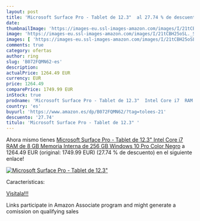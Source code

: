 ```yaml
---
layout: post
title: 'Microsoft Surface Pro - Tablet de 12.3"  al 27.74 % de descuento'
date: 
thumbnailImage: 'https://images-eu.ssl-images-amazon.com/images/I/21tCBH25oSL._SL200_.jpg'
image: 'https://images-eu.ssl-images-amazon.com/images/I/21tCBH25oSL._SL200_.jpg'
images: [ 'https://images-eu.ssl-images-amazon.com/images/I/21tCBH25oSL._SL200_.jpg' ]
comments: true
category: ofertas
author: ring
slug: 'B072FQMN62-es'
description:
actualPrice: 1264.49 EUR
currency: EUR
price: 1264.49
comparePrice: 1749.99 EUR
inStock: true
prodname: 'Microsoft Surface Pro - Tablet de 12.3"  Intel Core i7  RAM de 8 GB  Memoria Interna de 256 GB  Windows 10 Pro  Color Negro'
country: 'es'
buyurl: 'https://www.amazon.es/dp/B072FQMN62/?tag=tolees-21'
descuento: '27.74'
titulo: 'Microsoft Surface Pro - Tablet de 12.3" '
---
```


Ahora mismo tienes [Microsoft Surface Pro - Tablet de 12.3"  Intel Core i7  RAM de 8 GB  Memoria Interna de 256 GB  Windows 10 Pro  Color Negro](https://www.amazon.es/dp/B072FQMN62/?tag=tolees-21) a 1264.49 EUR (original: 1749.99 EUR) (27.74 %  de descuento) en el siguiente enlace!

[![Microsoft Surface Pro - Tablet de 12.3" ](https://images-eu.ssl-images-amazon.com/images/I/21tCBH25oSL._SL200_.jpg)](https://www.amazon.es/dp/B072FQMN62/?tag=tolees-21)

Características:


[Visítala!!!](https://www.amazon.es/dp/B072FQMN62/?tag=tolees-21)

Links participate in Amazon Associate program and might generate a comission on qualifying sales
